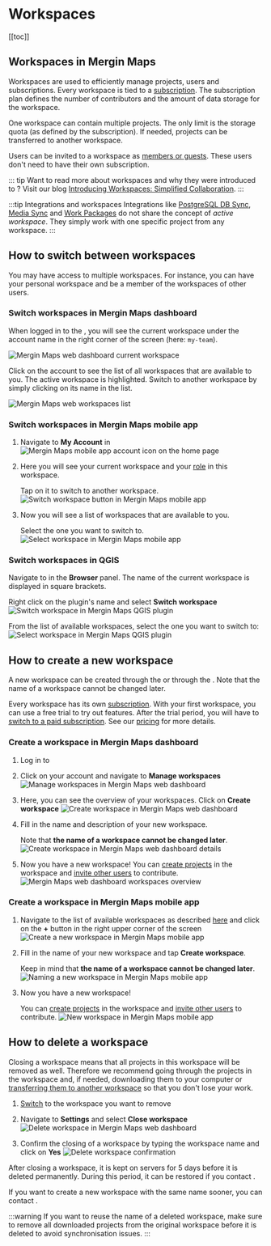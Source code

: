﻿# Workspaces
[[toc]]

## Workspaces in Mergin Maps
Workspaces are used to efficiently manage projects, users and subscriptions. Every workspace is tied to a [subscription](../subscriptions/). The subscription plan defines the number of contributors and the amount of data storage for the workspace.

One workspace can contain multiple projects. The only limit is the storage quota (as defined by the subscription). If needed, projects can be transferred to another workspace.

Users can be invited to a workspace as [members or guests](../permissions/). These users don't need to have their own subscription. 

::: tip
Want to read more about workspaces and why they were introduced to <MainPlatformName />? Visit our blog [Introducing Workspaces: Simplified Collaboration](https://merginmaps.com/blog/introducing-workspaces-simplified-collaboration).
:::

<YouTube id="SZf93akn0tM" />

:::tip Integrations and workspaces
Integrations like [PostgreSQL DB Sync](../../dev/dbsync/), [Media Sync](../../dev/media-sync/) and [Work Packages](../../dev/work-packages/) do not share the concept of *active workspace*. They simply work with one specific project from any workspace.
:::

## How to switch between workspaces
You may have access to multiple workspaces. For instance, you can have your personal workspace and be a member of the workspaces of other users.

### Switch workspaces in Mergin Maps dashboard

When logged in to the <DashboardShortLink />, you will see the current workspace under the account name in the right corner of the screen (here: `my-team`).

![Mergin Maps web dashboard current workspace](./dashboard-current-workspace.jpg "Current workspace in Mergin Maps web dashboard")

Click on the account to see the list of all workspaces that are available to you. The active workspace is highlighted. Switch to another workspace by simply clicking on its name in the list.

![Mergin Maps web workspaces list](./dashboard-switch-workspace.jpg "Mergin Maps web workspaces list")

### Switch workspaces in Mergin Maps mobile app
1. Navigate to **My Account** in <MobileAppName />
   ![Mergin Maps mobile app account icon on the home page](./mobile-app-my-account.jpg "Mergin Maps mobile app account icon on the home page")

2. Here you will see your current workspace and your [role](../permissions/) in this workspace. 
   
   Tap on it to switch to another workspace.
   ![Switch workspace button in Mergin Maps mobile app](./mobile-app-current-workspace.jpg "Switch workspace button in Mergin Maps mobile app")

3. Now you will see a list of workspaces that are available to you. 

   Select the one you want to switch to.
   ![Select workspace in Mergin Maps mobile app](./mobile-app-select-workspace.jpg "Select workspace in Mergin Maps mobile app")

### Switch workspaces in QGIS
Navigate to <MainPlatformName /> in the **Browser** panel. The name of the current workspace is displayed in square brackets.

Right click on the plugin's name and select **Switch workspace**
![Switch workspace in Mergin Maps QGIS plugin](./plugin-switch-workspace.jpg "Switch workspace in Mergin Maps QGIS plugin")

From the list of available workspaces, select the one you want to switch to:
![Select workspace in Mergin Maps QGIS plugin](./plugin-select-workspace.jpg "Select workspace in Mergin Maps QGIS plugin")

## How to create a new workspace 
A new workspace can be created through the <DashboardShortLink /> or through the <MobileAppNameShort />. Note that the name of a workspace cannot be changed later.

Every workspace has its own [subscription](../subscriptions/). With your first workspace, you can use a free trial to try out <MainPlatformName /> features. After the trial period, you will have to [switch to a paid subscription](../../manage/subscriptions/#how-to-change-a-subscription). See our [pricing](https://merginmaps.com/pricing) for more details.

### Create a workspace in Mergin Maps dashboard 
1. Log in to <AppDomainNameLink />

2. Click on your account and navigate to **Manage workspaces**
   ![Manage workspaces in Mergin Maps web dashboard](./dashboard-ov-manage-workspaces.jpg "Manage workspaces in Mergin Maps web dashboard")

3. Here, you can see the overview of your workspaces. Click on **Create workspace**
   ![Create workspace in Mergin Maps web dashboard](./dashboard-create-workspace.jpg "Create workspace in Mergin Maps web dashboard")

4. Fill in the name and description of your new workspace.

   Note that **the name of a workspace cannot be changed later**.
   ![Create workspace in Mergin Maps web dashboard details](./dashboard-new-workspace.jpg "Create workspace in Mergin Maps web dashboard details")
   
5. Now you have a new workspace! You can [create projects](../create-project/) in the workspace and [invite other users](../project-advanced/#add-users-to-a-workspace) to contribute.
   ![Mergin Maps web dashboard workspaces overview](./dashboard-new-workspace-created.jpg "Mergin Maps web dashboard workspaces overview")

### Create a workspace in Mergin Maps mobile app

1. Navigate to the list of available workspaces as described [here](#switch-workspaces-in-mergin-maps-mobile-app) and click on the **+** button in the right upper corner of the screen
   ![Create a new workspace in Mergin Maps mobile app](./mobile-app-create-workspace-button.jpg "Create a new workspace in Mergin Maps mobile app")
 
2. Fill in the name of your new workspace and tap **Create workspace**.

   Keep in mind that **the name of a workspace cannot be changed later**.
   ![Naming a new workspace in Mergin Maps mobile app](./mobile-app-create-workspace.jpg "Naming a new workspace in Mergin Maps mobile app")

5. Now you have a new workspace! 
   
   You can [create projects](../create-project/) in the workspace and [invite other users](../project-advanced/#add-users-to-a-workspace) to contribute.
   ![New workspace in Mergin Maps mobile app](./mobile-app-new-workspace.jpg "New workspace in Mergin Maps mobile app")

   
## How to delete a workspace
Closing a workspace means that all projects in this workspace will be removed as well. Therefore we recommend going through the projects in the workspace and, if needed, downloading them to your computer or [transferring them to another workspace](../project-advanced/#transfer-a-project) so that you don't lose your work.

1. [Switch](#how-to-switch-between-workspaces) to the workspace you want to remove

2. Navigate to **Settings** and select **Close workspace**
   ![Delete workspace in Mergin Maps web dashboard](./dashboard-close-workspace.jpg "Delete workspace in Mergin Maps web dashboard")
   
3. Confirm the closing of a workspace by typing the workspace name and click on **Yes**
   ![Delete workspace confirmation](./dashboard-close-workspace-confirmation.jpg "Delete workspace confirmation")

After closing a workspace, it is kept on <MainPlatformNameLink /> servers for 5 days before it is deleted permanently. During this period, it can be restored if you contact <MerginMapsEmail id="support" />.

If you want to create a new workspace with the same name sooner, you can contact <MerginMapsEmail id="support" />. 

:::warning
If you want to reuse the name of a deleted workspace, make sure to remove all downloaded projects from the original workspace before it is deleted to avoid synchronisation issues.
:::
